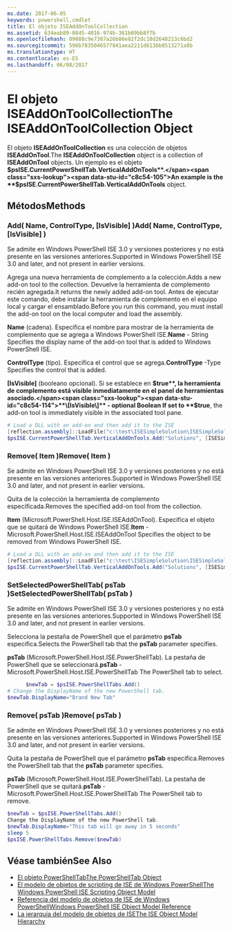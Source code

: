 ```yaml
---
ms.date: 2017-06-05
keywords: powershell,cmdlet
title: El objeto ISEAddOnToolCollection
ms.assetid: 634eab89-0845-4016-974b-361b09bb8f7b
ms.openlocfilehash: 09088c9e7307a26b86e82f2dc10d2648213c6bd2
ms.sourcegitcommit: 598b7835046577841aea2211d613bb8513271a8b
ms.translationtype: HT
ms.contentlocale: es-ES
ms.lasthandoff: 06/08/2017
---
```

# <a name="the-iseaddontoolcollection-object"></a><span data-ttu-id="c8c54-103">El objeto ISEAddOnToolCollection</span><span class="sxs-lookup"><span data-stu-id="c8c54-103">The ISEAddOnToolCollection Object</span></span>
  <span data-ttu-id="c8c54-104">El objeto **ISEAddOnToolCollection** es una colección de objetos **ISEAddOnTool**.</span><span class="sxs-lookup"><span data-stu-id="c8c54-104">The **ISEAddOnToolCollection** object is a collection of **ISEAddOnTool** objects.</span></span> <span data-ttu-id="c8c54-105">Un ejemplo es el objeto **$psISE.CurrentPowerShellTab.VerticalAddOnTools**.</span><span class="sxs-lookup"><span data-stu-id="c8c54-105">An example is the **$psISE.CurrentPowerShellTab.VerticalAddOnTools** object.</span></span>

## <a name="methods"></a><span data-ttu-id="c8c54-106">Métodos</span><span class="sxs-lookup"><span data-stu-id="c8c54-106">Methods</span></span>

### <a name="add-name-controltype-isvisible-"></a><span data-ttu-id="c8c54-107">Add\( Name, ControlType, \[IsVisible\] \)</span><span class="sxs-lookup"><span data-stu-id="c8c54-107">Add\( Name, ControlType, \[IsVisible\] \)</span></span>
  <span data-ttu-id="c8c54-108">Se admite en Windows PowerShell ISE 3.0 y versiones posteriores y no está presente en las versiones anteriores.</span><span class="sxs-lookup"><span data-stu-id="c8c54-108">Supported in Windows PowerShell ISE 3.0 and later, and not present in earlier versions.</span></span> 

 <span data-ttu-id="c8c54-109">Agrega una nueva herramienta de complemento a la colección.</span><span class="sxs-lookup"><span data-stu-id="c8c54-109">Adds a new add-on tool to the collection.</span></span> <span data-ttu-id="c8c54-110">Devuelve la herramienta de complemento recién agregada.</span><span class="sxs-lookup"><span data-stu-id="c8c54-110">It returns the newly added add-on tool.</span></span> <span data-ttu-id="c8c54-111">Antes de ejecutar este comando, debe instalar la herramienta de complemento en el equipo local y cargar el ensamblado.</span><span class="sxs-lookup"><span data-stu-id="c8c54-111">Before you run this command, you must install the add-on tool on the local computer and load the assembly.</span></span>

 <span data-ttu-id="c8c54-112">**Name** (cadena). Especifica el nombre para mostrar de la herramienta de complemento que se agrega a Windows PowerShell ISE.</span><span class="sxs-lookup"><span data-stu-id="c8c54-112">**Name** - String Specifies the display name of the add-on tool that is added to Windows PowerShell ISE.</span></span>

 <span data-ttu-id="c8c54-113">**ControlType** (tipo). Especifica el control que se agrega.</span><span class="sxs-lookup"><span data-stu-id="c8c54-113">**ControlType** -Type Specifies the control that is added.</span></span>

 <span data-ttu-id="c8c54-114">**\[IsVisible\]** (booleano opcional). Si se establece en **$true**, la herramienta de complemento está visible inmediatamente en el panel de herramientas asociado.</span><span class="sxs-lookup"><span data-stu-id="c8c54-114">**\[IsVisible\]** - optional Boolean If set to **$true**, the add-on tool is immediately visible in the associated tool pane.</span></span>

```PowerShell
# Load a DLL with an add-on and then add it to the ISE
[reflection.assembly]::LoadFile("c:\test\ISESimpleSolution\ISESimpleSolution.dll")
$psISE.CurrentPowerShellTab.VerticalAddOnTools.Add("Solutions", [ISESimpleSolution.Solution], $true)
```

### <a name="remove-item-"></a><span data-ttu-id="c8c54-115">Remove\( Item \)</span><span class="sxs-lookup"><span data-stu-id="c8c54-115">Remove\( Item \)</span></span>
  <span data-ttu-id="c8c54-116">Se admite en Windows PowerShell ISE 3.0 y versiones posteriores y no está presente en las versiones anteriores.</span><span class="sxs-lookup"><span data-stu-id="c8c54-116">Supported in Windows PowerShell ISE 3.0 and later, and not present in earlier versions.</span></span> 

 <span data-ttu-id="c8c54-117">Quita de la colección la herramienta de complemento especificada.</span><span class="sxs-lookup"><span data-stu-id="c8c54-117">Removes the specified add-on tool from the collection.</span></span>

 <span data-ttu-id="c8c54-118">**Item** (Microsoft.PowerShell.Host.ISE.ISEAddOnTool). Especifica el objeto que se quitará de Windows PowerShell ISE.</span><span class="sxs-lookup"><span data-stu-id="c8c54-118">**Item** - Microsoft.PowerShell.Host.ISE.ISEAddOnTool Specifies the object to be removed from Windows PowerShell ISE.</span></span>

```PowerShell
# Load a DLL with an add-on and then add it to the ISE
[reflection.assembly]::LoadFile("c:\test\ISESimpleSolution\ISESimpleSolution.dll")
$psISE.CurrentPowerShellTab.VerticalAddOnTools.Add("Solutions", [ISESimpleSolution.Solution], $true)
```

### <a name="setselectedpowershelltab-pstab-"></a><span data-ttu-id="c8c54-119">SetSelectedPowerShellTab\( psTab \)</span><span class="sxs-lookup"><span data-stu-id="c8c54-119">SetSelectedPowerShellTab\( psTab \)</span></span>
  <span data-ttu-id="c8c54-120">Se admite en Windows PowerShell ISE 3.0 y versiones posteriores y no está presente en las versiones anteriores.</span><span class="sxs-lookup"><span data-stu-id="c8c54-120">Supported in Windows PowerShell ISE 3.0 and later, and not present in earlier versions.</span></span> 

 <span data-ttu-id="c8c54-121">Selecciona la pestaña de PowerShell que el parámetro **psTab** especifica.</span><span class="sxs-lookup"><span data-stu-id="c8c54-121">Selects the PowerShell tab that the **psTab** parameter specifies.</span></span>

 <span data-ttu-id="c8c54-122">**psTab** (Microsoft.PowerShell.Host.ISE.PowerShellTab). La pestaña de PowerShell que se seleccionará.</span><span class="sxs-lookup"><span data-stu-id="c8c54-122">**psTab** - Microsoft.PowerShell.Host.ISE.PowerShellTab The PowerShell tab to select.</span></span>

```PowerShell
      $newTab = $psISE.PowerShellTabs.Add()
# Change the DisplayName of the new PowerShell tab. 
$newTab.DisplayName="Brand New Tab"
```

### <a name="remove-pstab-"></a><span data-ttu-id="c8c54-123">Remove\( psTab \)</span><span class="sxs-lookup"><span data-stu-id="c8c54-123">Remove\( psTab \)</span></span>
  <span data-ttu-id="c8c54-124">Se admite en Windows PowerShell ISE 3.0 y versiones posteriores y no está presente en las versiones anteriores.</span><span class="sxs-lookup"><span data-stu-id="c8c54-124">Supported in Windows PowerShell ISE 3.0 and later, and not present in earlier versions.</span></span> 

 <span data-ttu-id="c8c54-125">Quita la pestaña de PowerShell que el parámetro **psTab** especifica.</span><span class="sxs-lookup"><span data-stu-id="c8c54-125">Removes the PowerShell tab that the **psTab** parameter specifies.</span></span>

 <span data-ttu-id="c8c54-126">**psTab** (Microsoft.PowerShell.Host.ISE.PowerShellTab). La pestaña de PowerShell que se quitará.</span><span class="sxs-lookup"><span data-stu-id="c8c54-126">**psTab** - Microsoft.PowerShell.Host.ISE.PowerShellTab The PowerShell tab to remove.</span></span>

```PowerShell
$newTab = $psISE.PowerShellTabs.Add()
Change the DisplayName of the new PowerShell tab. 
$newTab.DisplayName="This tab will go away in 5 seconds" 
sleep 5 
$psISE.PowerShellTabs.Remove($newTab)
```

## <a name="see-also"></a><span data-ttu-id="c8c54-127">Véase también</span><span class="sxs-lookup"><span data-stu-id="c8c54-127">See Also</span></span>
- [<span data-ttu-id="c8c54-128">El objeto PowerShellTab</span><span class="sxs-lookup"><span data-stu-id="c8c54-128">The PowerShellTab Object</span></span>](The-PowerShellTab-Object.md) 
- [<span data-ttu-id="c8c54-129">El modelo de objetos de scripting de ISE de Windows PowerShell</span><span class="sxs-lookup"><span data-stu-id="c8c54-129">The Windows PowerShell ISE Scripting Object Model</span></span>](The-Windows-PowerShell-ISE-Scripting-Object-Model.md) 
- [<span data-ttu-id="c8c54-130">Referencia del modelo de objetos de ISE de Windows PowerShell</span><span class="sxs-lookup"><span data-stu-id="c8c54-130">Windows PowerShell ISE Object Model Reference</span></span>](Windows-PowerShell-ISE-Object-Model-Reference.md) 
- [<span data-ttu-id="c8c54-131">La jerarquía del modelo de objetos de ISE</span><span class="sxs-lookup"><span data-stu-id="c8c54-131">The ISE Object Model Hierarchy</span></span>](The-ISE-Object-Model-Hierarchy.md)

  
